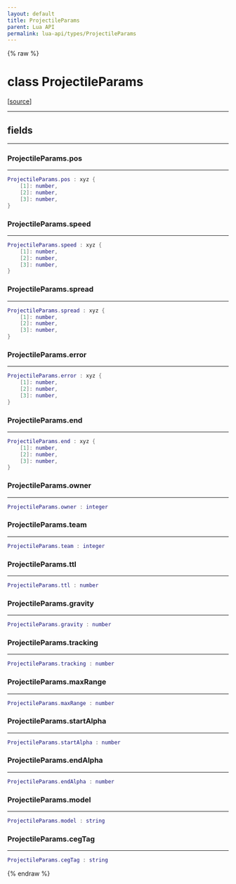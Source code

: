 ```yaml
---
layout: default
title: ProjectileParams
parent: Lua API
permalink: lua-api/types/ProjectileParams
---
```


{% raw %}

# class ProjectileParams





[<a href="https://github.com/beyond-all-reason/RecoilEngine/blob/b4d0041e4c68c34dace9abf492f9193d28ef5d7e/rts/Lua/LuaSyncedCtrl.cpp#L6976-L6993" target="_blank">source</a>]







---



## fields
---

### ProjectileParams.pos
---
```lua
ProjectileParams.pos : xyz {
    [1]: number,
    [2]: number,
    [3]: number,
}
```










### ProjectileParams.speed
---
```lua
ProjectileParams.speed : xyz {
    [1]: number,
    [2]: number,
    [3]: number,
}
```










### ProjectileParams.spread
---
```lua
ProjectileParams.spread : xyz {
    [1]: number,
    [2]: number,
    [3]: number,
}
```










### ProjectileParams.error
---
```lua
ProjectileParams.error : xyz {
    [1]: number,
    [2]: number,
    [3]: number,
}
```










### ProjectileParams.end
---
```lua
ProjectileParams.end : xyz {
    [1]: number,
    [2]: number,
    [3]: number,
}
```










### ProjectileParams.owner
---
```lua
ProjectileParams.owner : integer
```










### ProjectileParams.team
---
```lua
ProjectileParams.team : integer
```










### ProjectileParams.ttl
---
```lua
ProjectileParams.ttl : number
```










### ProjectileParams.gravity
---
```lua
ProjectileParams.gravity : number
```










### ProjectileParams.tracking
---
```lua
ProjectileParams.tracking : number
```










### ProjectileParams.maxRange
---
```lua
ProjectileParams.maxRange : number
```










### ProjectileParams.startAlpha
---
```lua
ProjectileParams.startAlpha : number
```










### ProjectileParams.endAlpha
---
```lua
ProjectileParams.endAlpha : number
```










### ProjectileParams.model
---
```lua
ProjectileParams.model : string
```










### ProjectileParams.cegTag
---
```lua
ProjectileParams.cegTag : string
```












{% endraw %}